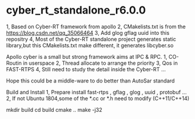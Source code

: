 # cyber_rt_standalone_r6.0.0
1, Based on Cyber-RT framework from apollo
2, CMakelists.txt is from the https://blog.csdn.net/qq_35066464
3, Add glog gflag uuid into this repositry
4, Most of the Cyber-RT standalone project generates static library,but this CMakelists.txt make different, it generates libcyber.so

Apollo cyber is a small but strong framework aims at IPC & RPC.
1, CO-Routin in userspace
2, Thread allocate to arrange the priority
3, Qos in FAST-RTPS
4, Still need to study the detail inside the Cyber-RT
...

Hope this could be a middle-ware to do better than AutoSar standard

Build and Install 
1, Prepare install fast-rtps , gflag , glog , uuid , protobuf ...
2, If not Ubuntu 1804,some of the *.cc or *.h need to modify (C++11/C++14)

mkdir build
cd build
cmake ..
make -j32
